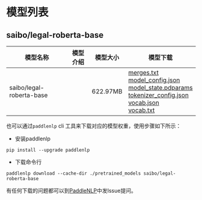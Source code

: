 #  模型列表

## saibo/legal-roberta-base

| 模型名称 | 模型介绍 | 模型大小  | 模型下载 |
| --- | --- | --- | --- |
|saibo/legal-roberta-base|  | 622.97MB | [merges.txt](https://bj.bcebos.com/paddlenlp/models/community/saibo/legal-roberta-base/merges.txt)<br>[model_config.json](https://bj.bcebos.com/paddlenlp/models/community/saibo/legal-roberta-base/model_config.json)<br>[model_state.pdparams](https://bj.bcebos.com/paddlenlp/models/community/saibo/legal-roberta-base/model_state.pdparams)<br>[tokenizer_config.json](https://bj.bcebos.com/paddlenlp/models/community/saibo/legal-roberta-base/tokenizer_config.json)<br>[vocab.json](https://bj.bcebos.com/paddlenlp/models/community/saibo/legal-roberta-base/vocab.json)<br>[vocab.txt](https://bj.bcebos.com/paddlenlp/models/community/saibo/legal-roberta-base/vocab.txt) |

也可以通过`paddlenlp` cli 工具来下载对应的模型权重，使用步骤如下所示：

* 安装paddlenlp

```shell
pip install --upgrade paddlenlp
```

* 下载命令行

```shell
paddlenlp download --cache-dir ./pretrained_models saibo/legal-roberta-base
```

有任何下载的问题都可以到[PaddleNLP](https://github.com/PaddlePaddle/PaddleNLP)中发Issue提问。